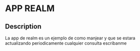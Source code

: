 # APP REALM
## Description

La app de realm es un ejemplo de como manjear y que se estara actualizando periodicamente cualquier consulta escribanme 